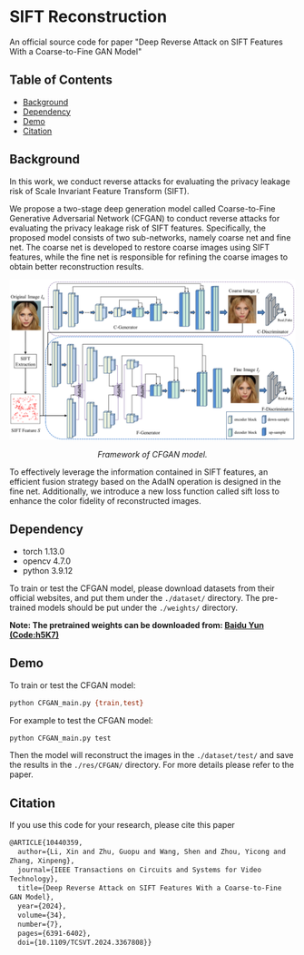 # SIFT Reconstruction

An official source code 
for paper "Deep Reverse Attack on SIFT Features With a Coarse-to-Fine GAN Model"

## Table of Contents

- [Background](#background)
- [Dependency](#dependency)
- [Demo](#demo)
- [Citation](#citation)


## Background
In this work, we conduct reverse attacks for evaluating the privacy leakage risk of Scale Invariant Feature Transform (SIFT).

 We propose a two-stage deep generation model called Coarse-to-Fine Generative Adversarial Network (CFGAN) to conduct reverse attacks for evaluating the privacy leakage risk of SIFT features. Specifically, the proposed model consists of two sub-networks, namely coarse net and fine net. The coarse net is developed to restore coarse images using SIFT features, while the fine net is responsible for refining the coarse images to obtain better reconstruction results. 

<p align='center'>  
  <img src='https://github.com/HITLiXincodes/CFGAN/blob/main/images/whole.png' width='870'/>
</p>
<p align='center'>  
  <em>Framework of CFGAN model.</em>
</p>

To effectively leverage the information contained in SIFT features, an efficient fusion strategy based on the AdaIN operation is designed in the fine net. Additionally, we introduce a new loss function called sift loss to enhance the color fidelity of reconstructed images.


## Dependency
- torch 1.13.0
- opencv 4.7.0
- python 3.9.12

To train or test the CFGAN model, please download datasets from their official websites, and put them under the `./dataset/` directory.
The pre-trained models should be put under the `./weights/` directory.

**Note: The pretrained weights can be downloaded from:
[Baidu Yun (Code:h5K7)](https://pan.baidu.com/s/1OA1FUYp7NYdUqVw0xHOXLQ )**

## Demo

To train or test the CFGAN model:
```bash
python CFGAN_main.py {train,test}
```

For example to test the CFGAN model:
```bash
python CFGAN_main.py test
```
Then the model will reconstruct the images in the `./dataset/test/` and save the results in the `./res/CFGAN/` directory.
For more details please refer to the paper.

## Citation

If you use this code for your research, please cite this paper
```
@ARTICLE{10440359,
  author={Li, Xin and Zhu, Guopu and Wang, Shen and Zhou, Yicong and Zhang, Xinpeng},
  journal={IEEE Transactions on Circuits and Systems for Video Technology}, 
  title={Deep Reverse Attack on SIFT Features With a Coarse-to-Fine GAN Model}, 
  year={2024},
  volume={34},
  number={7},
  pages={6391-6402},
  doi={10.1109/TCSVT.2024.3367808}}
```
